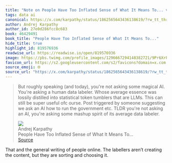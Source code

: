 ```yaml
---
title: "Note on People Have Too Inflated Sense of What It Means To... via Andrej Karpathy"
tags: data ai
canonical: https://x.com/karpathy/status/1862565643436138619/?rw_tt_thread=True
author: Andrej Karpathy
author_id: 27e0d286fcc8c683
book: 46429491
book_title: "People Have Too Inflated Sense of What It Means To..."
hide_title: true
highlight_id: 819576936
readwise_url: https://readwise.io/open/819576936
image: https://pbs.twimg.com/profile_images/1296667294148382721/9Pr6XrPB.jpg
favicon_url: https://s2.googleusercontent.com/s2/favicons?domain=x.com
source_emoji: 🌐
source_url: "https://x.com/karpathy/status/1862565643436138619/?rw_tt_thread=True#:~:text=But%20roughly%20speaking,average%20data%20labeler."
---
```


> But roughly speaking (and today), you're not asking some magical AI. You're asking a human data labeler. Whose average essence was lossily distilled into statistical token tumblers that are LLMs. This can still be super useful ofc ourse. Post triggered by someone suggesting we ask an AI how to run the government etc. TLDR you're not asking an AI, you're asking some mashup spirit of its average data labeler.
> <div class="quoteback-footer"><div class="quoteback-avatar"><img class="mini-favicon" src="https://s2.googleusercontent.com/s2/favicons?domain=x.com"></div><div class="quoteback-metadata"><div class="metadata-inner"><span style="display:none">FROM:</span><div aria-label="Andrej Karpathy" class="quoteback-author"> Andrej Karpathy</div><div aria-label="People Have Too Inflated Sense of What It Means To..." class="quoteback-title"> People Have Too Inflated Sense of What It Means To...</div></div></div><div class="quoteback-backlink"><a target="_blank" aria-label="go to the full text of this quotation" rel="noopener" href="https://x.com/karpathy/status/1862565643436138619/?rw_tt_thread=True#:~:text=But%20roughly%20speaking,average%20data%20labeler." class="quoteback-arrow"> Source</a></div></div>

That and the general writing of people online. The labellers aren’t creating the content, but they are sorting and choosing it.